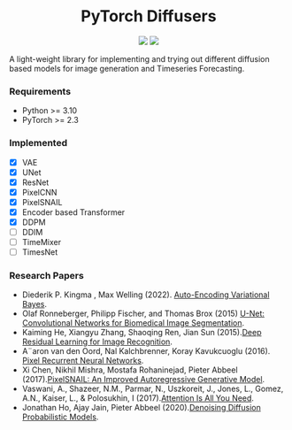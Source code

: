 <h1 align="center">
  <b>PyTorch Diffusers</b><br>
</h1>

<p align="center">
      <a href="https://www.python.org/">
        <img src="https://img.shields.io/badge/Python-3.11-ff69b4.svg" /></a>
       <a href= "https://pytorch.org/">
        <img src="https://img.shields.io/badge/PyTorch-2.4-2BAF2B.svg" /></a>
</p>

A light-weight library for implementing and trying out different diffusion based models for image generation and Timeseries Forecasting.

### Requirements
- Python >= 3.10
- PyTorch >= 2.3

### Implemented
- [x] VAE
- [x] UNet
- [x] ResNet
- [x] PixelCNN
- [x] PixelSNAIL
- [x] Encoder based Transformer
- [x] DDPM
- [ ] DDIM
- [ ] TimeMixer
- [ ] TimesNet

### Research Papers
- Diederik P. Kingma , Max Welling (2022). [Auto-Encoding Variational Bayes](https://arxiv.org/abs/1312.6114).
- Olaf Ronneberger, Philipp Fischer, and Thomas Brox (2015) [U-Net: Convolutional Networks for Biomedical
Image Segmentation](https://arxiv.org/abs/1505.04597).
- Kaiming He, Xiangyu Zhang, Shaoqing Ren, Jian Sun (2015).[Deep Residual Learning for Image Recognition](https://arxiv.org/abs/1512.03385).
- A¨aron van den Oord, Nal Kalchbrenner, Koray Kavukcuoglu (2016). [Pixel Recurrent Neural Networks](https://arxiv.org/abs/1601.06759).
- Xi Chen, Nikhil Mishra, Mostafa Rohaninejad, Pieter Abbeel (2017).[PixelSNAIL:
An Improved Autoregressive Generative Model](https://arxiv.org/abs/1712.09763).
- Vaswani, A., Shazeer, N.M., Parmar, N., Uszkoreit, J., Jones, L., Gomez, A.N., Kaiser, L., & Polosukhin, I (2017).[Attention Is All You Need](https://arxiv.org/abs/1706.03762).
- Jonathan Ho, Ajay Jain, Pieter Abbeel (2020).[Denoising Diffusion Probabilistic Models](https://arxiv.org/abs/2006.11239).
